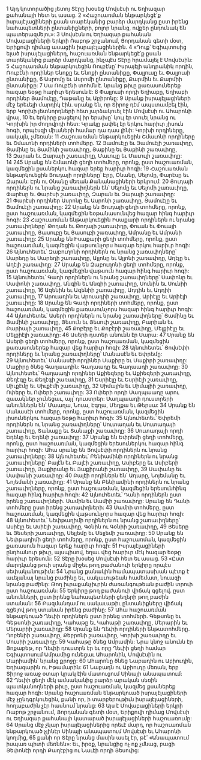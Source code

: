 1 Այդ կոտորածից յետոյ Տէրը խօսեց Մովսէսի ու Եղիազար քահանայի հետ եւ ասաց. 2 «Հաշուառման ենթարկեցէ՛ք իսրայէլացիների քսան տարեկանից բարձր մարդկանց ըստ իրենց նահապետների ընտանիքների, բոլոր նրանց, ովքեր ընդունակ են պատերազմելու»: 3 Մովսէսն ու Եղիազար քահանան Մովաբացիների երկրի Ռաբոթ շրջանում, Յորդանան գետի մօտ, Երիքովի դիմաց ասացին իսրայէլացիներին. 4 «Դուք՝ Եգիպտոսից ելած իսրայէլացիներդ, հաշուառման ենթարկեցէ՛ք քսան տարեկանից բարձր մարդկանց, ինչպէս Տէրը հրամայել է Մովսէսին: 5 Հաշուառման ենթարկուեցին Ռուբէնը՝ Իսրայէլի անդրանիկ որդին, Ռուբէնի որդիներ Ենոքը եւ Ենոքի ընտանիքը, Փալլուսը եւ Փալլուսի ընտանիքը, 6 Ասրոմը եւ Ասրոմի ընտանիքը, Քարմին եւ Քարմիի ընտանիքը: 7 Սա Ռուբէնի տոհմն է. նրանց թիւը քառասուներեք հազար եօթը հարիւր երեսուն է: 8 Փալլուսի որդի Եղիաբը, Եղիաբի որդիներ Յամուէլը, Դաթանը եւ Աբիրոնը: 9 Սրանք իսրայէլացիների մէջ երեւելի մարդիկ էին. սրանք են, որ Տիրոջ դէմ ապստամբել էին, երբ Կորխի յետնորդների հետ յարձակուել էին Մովսէսի ու Ահարոնի վրայ, 10 եւ երկիրը բացելով իր երախը՝ կուլ էր տուել նրանց ու Կորխին իր ժողովրդի հետ: Կրակը լափել էր երկու հարիւր յիսուն հոգի, որպէսզի միւսների համար դա դաս լինի: Կորխի որդիները, սակայն, չմեռան:
11 Հաշուառման ենթարկուեցին Շմաւոնի որդիները եւ Շմաւոնի որդիների տոհմերը. 12 Յամուէլը եւ Յամուէլի շառաւիղը, Յամինը եւ Յամինի շառաւիղը, Յաքինը եւ Յաքինի շառաւիղը, 13 Զարան եւ Զարայի շառաւիղը, Մաւուլը եւ Մաւուլի շառաւիղը: 14 245 Սրանք են Շմաւոնի ցեղի տոհմերը, որոնք, ըստ հաշուառման, կազմեցին քսաներկու հազար երեք հարիւր հոգի:
19 Հաշուառման ենթարկուեցին Յուդայի որդիները՝ Էրը, Օնանը, Սելոմը, Փարէսը եւ Զարան: Էրն ու Օնանը մեռան Քանանացիների երկրում: 20 Յուդայի որդիներն ու նրանց շառաւիղներն են՝ Սելոմը եւ Սելոմի շառաւիղը, Փարէսը եւ Փարէսի շառաւիղը, Զարան եւ Զարայի շառաւիղը: 21 Փարէսի որդիներ Ասրոնը եւ Ասրոնի շառաւիղը, Յամուէլը եւ Յամուէլի շառաւիղը: 22 Սրանք են Յուդայի ցեղի տոհմերը, որոնք, ըստ հաշուառման, կազմեցին եօթանասունվեց հազար հինգ հարիւր հոգի:
23 Հաշուառման ենթարկուեցին Իսաքարի որդիներն ու նրանց շառաւիղները՝ Թողան եւ Թողայի շառաւիղը, Փուան եւ Փուայի շառաւիղը, Յասուբը եւ Յասուբի շառաւիղը, Ամրանը եւ Ամրանի շառաւիղը: 25 Սրանք են Իսաքարի ցեղի տոհմերը, որոնք, ըստ հաշուառման, կազմեցին վաթսունչորս հազար երկու հարիւր հոգի:
26 Այնուհետեւ՝ Զաբուղոնի որդիներն ու նրանց շառաւիղները՝ Սարեդը եւ Սարեդի շառաւիղը, Ալլոնը եւ Ալլոնի շառաւիղը, Աղէլը եւ Աղէլի շառաւիղը: 27 Սրանք են Զաբուղոնի ցեղի տոհմերը, որոնք, ըստ հաշուառման, կազմեցին վաթսուն հազար հինգ հարիւր հոգի:
15 Այնուհետեւ՝ Գադի որդիներն ու նրանց շառաւիղները՝ Սափոնը եւ Սափոնի շառաւիղը, Անգին եւ Անգիի շառաւիղը, Սունին եւ Սունիի շառաւիղը, 16 Ազենին եւ Ազենիի շառաւիղը, Ադդին եւ Ադդիի շառաւիղը, 17 Արուադին եւ Արուադիի շառաւիղը, Արիէլը եւ Արիէլի շառաւիղը: 18 Սրանք են Գադի որդիների տոհմերը, որոնք, ըստ հաշուառման, կազմեցին քառասունչորս հազար հինգ հարիւր հոգի:
44 Այնուհետեւ՝ Ասերի որդիներն ու նրանց շառաւիղները՝ Յամինը եւ Յամինի շառաւիղը, Յեսուն եւ Յեսուի շառաւիղը, Բարիան եւ Բարիայի շառաւիղը, 45 Քոբէրը եւ Քոբէրի շառաւիղը, Մելքիէլը եւ Մելքիէլի շառաւիղը: 46 Ասերի դստեր անունն էր Սարա: 47 Սրանք են Ասերի ցեղի տոհմերը, որոնք, ըստ հաշուառման, կազմեցին քառասուներեք հազար վեց հարիւր հոգի:
28 Այնուհետեւ՝ Յովսէփի որդիները եւ նրանց շառաւիղները՝ Մանասէն եւ Եփրեմը: 29 Այնուհետեւ՝ Մանասէի որդիներ Մաքիրը եւ Մաքիրի շառաւիղը: Մաքիրը ծնեց Գաղաադին: Գաղաադը եւ Գաղաադի շառաւիղը:
30 Այնուհետեւ՝ Գաղաադի որդիներ Աքիեզերը եւ Աքիեզերի շառաւիղը, Քեղէգը եւ Քեղէգի շառաւիղը, 31 Եսրիէլը եւ Եսրիէլի շառաւիղը, Սիւքէմը եւ Սիւքէմի շառաւիղը, 32 Սիմային եւ Սիմայիի շառաւիղը, Ոփերը եւ Ոփերի շառաւիղը: 33 Ոփերի որդի Սաղպաադը արու զաւակներ չունեցաւ, այլ՝ դուստրեր: Սաղպաադի դուստրերի անուններն են՝ Մաաղա, Նուա, Էգղա, Մեղքա եւ Թերսա: 34 Սրանք են Մանասէի տոհմերը, որոնք, ըստ հաշուառման, կազմեցին յիսուներկու հազար եօթը հարիւր հոգի:
35 Այնուհետեւ՝ Եփրեմի որդիներն ու նրանց շառաւիղները՝ Սուտաղան եւ Սուտաղայի շառաւիղը, Տանաքը եւ Տանաքի շառաւիղը: 36 Սուտաղայի որդի Եդենը եւ Եդենի շառաւիղը: 37 Սրանք են Եփրեմի ցեղի տոհմերը, որոնք, ըստ հաշուառման, կազմեցին երեսուներկու հազար հինգ հարիւր հոգի: Ահա սրանք են Յովսէփի որդիներն ու նրանց շառաւիղները:
38 Այնուհետեւ՝ Բենիամինի որդիներն ու նրանց շառաւիղները՝ Բալէն եւ Բալէի շառաւիղը, Ասիբերը եւ Ասիբերի շառաւիղը, Յաքիրանը եւ Յաքիրանի շառաւիղը, 39 Սափանը եւ Սափանի շառաւիղը: 40 Բալէի որդիներն են՝ Ադարը, Նոյեմանը եւ Նոյեմանի շառաւիղը: 41 Սրանք են Բենիամինի որդիներն ու նրանց շառաւիղները, որոնք, ըստ հաշուառման, կազմեցին երեսունհինգ հազար հինգ հարիւր հոգի: 42 Այնուհետեւ՝ Դանի որդիներն ըստ իրենց շառաւիղների. Սամին եւ Սամիի շառաւիղը: Սրանք են Դանի տոհմերը ըստ իրենց շառաւիղների: 43 Սամիի տոհմերը, ըստ հաշուառման, կազմեցին վաթսունչորս հազար վեց հարիւր հոգի: 48 Այնուհետեւ՝ Նեփթաղիմի որդիներն ու նրանց շառաւիղները՝ Ասիէլը եւ Ասիէլի շառաւիղը, Գօնին ու Գօնիի շառաւիղը, 49 Յեսերը եւ Յեսերի շառաւիղը, Սելլեմը եւ Սելլեմի շառաւիղը: 50 Սրանք են Նեփթաղիմի ցեղի տոհմերը, որոնք, ըստ հաշուառման, կազմեցին քառասուն հազար երեք հարիւր հոգի:
51 Իսրայէլացիների ընդհանուր թիւը, այսպիսով, եղաւ վեց հարիւր մէկ հազար եօթը հարիւր երեսուն:
52 Տէրը խօսեց Մովսէսի հետ եւ ասաց. 53 «Ըստ մարդկանց թուի սրանց միջեւ թող բաժանուի երկիրը որպէս սեփականութիւն: 54 Նրանց քանակին համապատասխան պէտք է աւելանայ նրանց բաժինը եւ, սակաւութեան համեմատ, նուազի նրանց բաժինը: Թող իւրաքանչիւրին ժառանգութեան բաժին տրուի ըստ հաշուառման: 55 Երկիրը թող բաժանուի վիճակ գցելով. ըստ անունների, ըստ իրենց նահապետների ցեղերի թող բաժին ստանան: 56 Բազմանդամ ու սակաւաթիւ ընտանիքները վիճակ գցելով թող ստանան իրենց բաժինը:
57 Ահա հաշուառման ենթարկուած Ղեւիի որդիներն ըստ իրենց տոհմերի. Գեթսոնը եւ Գեթսոնի շառաւիղը, Կահաթը եւ Կահաթի շառաւիղը, Մերարին եւ Մերարիի շառաւիղը: 58 Սրանք են Ղեւիի որդիների ենթատոհմերը. Ղոբենիի շառաւիղը, Քեբրոնի շառաւիղը, Կորխի շառաւիղը եւ Մուսիի շառաւիղը: 59 Կահաթը ծնեց Ամրամին: Նրա կնոջ անունն էր Յոքաբեթ, որ Ղեւիի դուստրն էր եւ որը Ղեւիի ցեղի համար Եգիպտոսում Ամրամից ունեցաւ Ահարոնին, Մովսէսին ու Մարիամին՝ նրանց քրոջը: 60 Ահարոնը ծնեց Նաբադին ու Աբիուդին, Եղիազարին ու Իթամարին: 61 Նաբադն ու Աբիուդը մեռան, երբ Տիրոջ առաջ օտար կրակ էին մատուցում Սինայի անապատում: 62 Ղեւիի ցեղի մէկ ամսականից բարձր արական սեռին պատկանողների թիւը, ըստ հաշուառման, կազմեց քսաներեք հազար հոգի: Սրանք հաշուառման ենթարկուած իսրայէլացիների մէջ չընդգրկուեցին, քանի որ, ի տարբերութիւն իսրայէլացիների, հողաբաժին չէր հասնում նրանց:
63 Այս է Մովաբացիների երկրի Ռաբոթ շրջանում, Յորդանան գետի մօտ, Երիքովի դիմաց Մովսէսի ու Եղիազար քահանայի կատարած իսրայէլացիների հաշուառումը: 64 Սրանց մէջ չկար իսրայէլացիներից որեւէ մարդ, որ հաշուառման ենթարկուած չլինէր Սինայի անապատում Մովսէսի եւ Ահարոնի կողմից, 65 քանի որ Տէրը նրանց մասին ասել էր, թէ՝ «Անապատում իսպառ պիտի մեռնեն»: Եւ, իրօք, նրանցից ոչ ոք չմնաց, բացի Յեփոնէի որդի Քաղէբից ու Նաւէի որդի Յեսուից:
